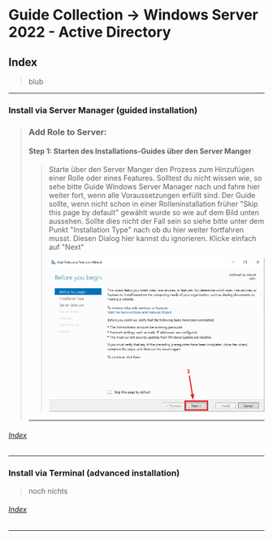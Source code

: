 # Guide Collection -> Windows Server 2022 - Active Directory

## Index
> blub
---
### Install via Server Manager (guided installation)
> ### Add Role to Server:
> #### Step 1: Starten des Installations-Guides über den Server Manger
>> Starte über den Server Manger den Prozess zum Hinzufügen einer Rolle oder eines Features. Solltest du nicht wissen wie, so sehe bitte Guide Windows Server Manager nach und fahre hier weiter fort, wenn alle Voraussetzungen erfüllt sind. Der Guide sollte, wenn nicht schon in einer Rolleninstallation früher "Skip this page by default" gewählt wurde so wie auf dem Bild unten aussehen. Sollte dies nicht der Fall sein so siehe bitte unter dem Punkt "Installation Type" nach ob du hier weiter fortfahren musst. Diesen Dialog hier kannst du ignorieren. Klicke einfach auf "Next"
>>
>> ![image](https://github.com/GeraldLeikam/tutorials/blob/master/images/windows/server/active_directory/add_role_before_you_begin.png)
> ---

###### [Index](#Index)

---
### Install via Terminal (advanced installation)
> noch nichts
###### [Index](#Index)

---